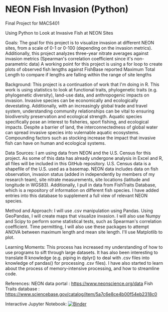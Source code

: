 # NEON Fish Invasion (Python)
Final Project for MACS401

Using Python to Look at Invasive Fish at NEON Sites

Goals:
	The goal for this project is to visualize invasion at different NEON sites, from a scale of 0-1 or 0-100 (depending on the invasion metrics). 
Additionally, this project analyzes three-year nitrate averages against invasion metrics (Spearman's correlation coefficient since it's non-parametric data)
A working point for this project is using a for loop to create plots of observed fish lengths against FishBase reported Maximum Total Length to compare if lengths are falling within the range of site lengths

Background:
	This project is a continuation of work that I'm doing in R. This work is using statistics to look at functional traits, phylogenetic traits (e.g. phylogenetic diversity), land-use data, and anthropogenic impacts on invasion. Invasive species can be economically and ecologically devestating. Additionally, with an increasingly global trade and travel system, understanding community relationships can be vital to ensuring biodiversity preservation and ecological strength. Aquatic species specifically pose an interest to fisheries, sport fishing, and ecological impacts. Despite a barrier of land, the interconnectedness of global water can spread invasive species into vulernable aquatic ecosystems. Compounding factors such as stocking increase the impact that invasive fish can have on human and ecological systems. 

Data Sources: 
	I am using data from NEON and the U.S. Census for this project. As some of this data has already undergone analysis in Excel and R, all files will be included in this GitHub repository. U.S. Census data is a shapefile of the U.S. used as a basemap. NEON data includes data on fish observation, invasion status (added in independently by members of my research team), site nitrate measurements, site locations (latitude and longitude in WGS83). Additionally, I pull in data from FishTraits Database, which is a repository of information on different fish species. I have added entries into this database to supplement a full view of relevant NEON species.

Method and Approach: 
	I will use .csv manipulation using Pandas. Using GeoPandas, I will create maps that visualize invasion. I will also use Numpy and Scipy to perform some statistical tests, such as Spearman's correlation coefficient. Time permitting, I will also use these packages to attempt ANOVA between maximum length and mean site length. I'll use Matplotlib to plot. 

Learning Moments: 
	This process has increased my understanding of how to use programs to sift through large datasets. It has also been interesting to translate R knowledge (e.g. piping in dplyr() to deal with .csv files into knowledge of pandas() for processing .csv files). I have also started to learn about the process of memory-intensive processing, and how to streamline code.

References: 
NEON data portal : https://www.neonscience.org/data 
Fish Traits database : https://www.sciencebase.gov/catalog/item/5a7c6e8ce4b00f54eb2318c0 


Interactive Jupyter Notebook: 
[![Binder](https://mybinder.org/badge_logo.svg)](https://mybinder.org/v2/gh/bdubs4/MACS401_EODA_final/HEAD)

